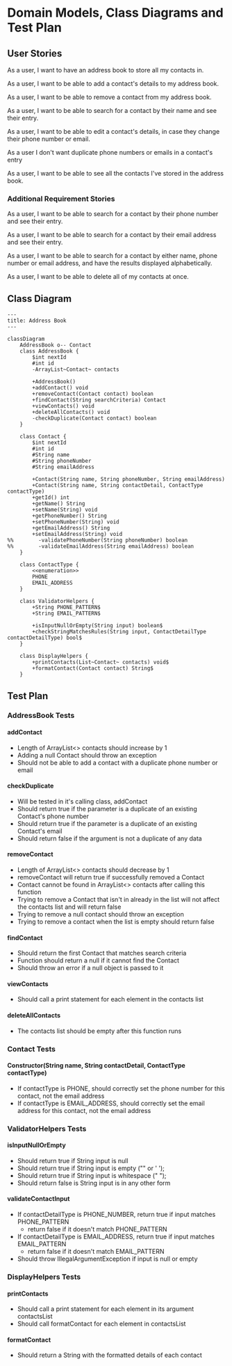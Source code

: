 # Domain Models, Class Diagrams and Test Plan

## User Stories
As a user, I want to have an address book to store all my contacts in.

As a user, I want to be able to add a contact's details to my address book.

As a user, I want to be able to remove a contact from my address book.

As a user, I want to be able to search for a contact by their name and see their entry.

As a user, I want to be able to edit a contact's details, in case they change their phone number or email.

As a user I don't want duplicate phone numbers or emails in a contact's entry

As a user, I want to be able to see all the contacts I've stored in the address book.

### Additional Requirement Stories

As a user, I want to be able to search for a contact by their phone number and see their entry.

As a user, I want to be able to search for a contact by their email address and see their entry.

As a user, I want to be able to search for a contact by either name, phone number or email address, and have the results displayed alphabetically.

As a user, I want to be able to delete all of my contacts at once.

## Class Diagram

```mermaid
---
title: Address Book
---

classDiagram
    AddressBook o-- Contact
    class AddressBook {
        $int nextId
        #int id
        -ArrayList~Contact~ contacts
        
        +AddressBook()
        +addContact() void
        +removeContact(Contact contact) boolean
        +findContact(String searchCriteria) Contact
        +viewContacts() void
        +deleteAllContacts() void
        -checkDuplicate(Contact contact) boolean
    }
    
    class Contact {
        $int nextId
        #int id
        #String name
        #String phoneNumber
        #String emailAddress
        
        +Contact(String name, String phoneNumber, String emailAddress)
        +Contact(String name, String contactDetail, ContactType contactType)
        +getId() int
        +getName() String
        +setName(String) void
        +getPhoneNumber() String
        +setPhoneNumber(String) void
        +getEmailAddress() String
        +setEmailAddress(String) void
%%        -validatePhoneNumber(String phoneNumber) boolean
%%        -validateEmailAddress(String emailAddress) boolean
    }
    
    class ContactType {
        <<enumeration>>
        PHONE
        EMAIL_ADDRESS
    }
    
    class ValidatorHelpers {
        +String PHONE_PATTERN$
        +String EMAIL_PATTERN$
        
        +isInputNullOrEmpty(String input) boolean$
        +checkStringMatchesRules(String input, ContactDetailType contactDetailType) bool$
    }
    
    class DisplayHelpers {
        +printContacts(List~Contact~ contacts) void$
        +formatContact(Contact contact) String$
    }
```

## Test Plan

### AddressBook Tests

#### addContact
* Length of ArrayList<> contacts should increase by 1
* Adding a null Contact should throw an exception
* Should not be able to add a contact with a duplicate phone number or email

#### checkDuplicate
+ Will be tested in it's calling class, addContact
+ Should return true if the parameter is a duplicate of an existing Contact's phone number
+ Should return true if the parameter is a duplicate of an existing Contact's email
+ Should return false if the argument is not a duplicate of any data

#### removeContact
+ Length of ArrayList<> contacts should decrease by 1
+ removeContact will return true if successfully removed a Contact
+ Contact cannot be found in ArrayList<> contacts after calling this function
+ Trying to remove a Contact that isn't in already in the list will not affect the contacts list and will return false
+ Trying to remove a null contact should throw an exception
+ Trying to remove a contact when the list is empty should return false

#### findContact
+ Should return the first Contact that matches search criteria
+ Function should return a null if it cannot find the Contact
+ Should throw an error if a null object is passed to it

#### viewContacts
+ Should call a print statement for each element in the contacts list

#### deleteAllContacts
+ The contacts list should be empty after this function runs

### Contact Tests

#### Constructor(String name, String contactDetail, ContactType contactType)
+ If contactType is PHONE, should correctly set the phone number for this contact, not the email address
+ If contactType is EMAIL_ADDRESS, should correctly set the email address for this contact, not the email address

[//]: # (#### validatePhoneNumber)

[//]: # (+ As it's a private function, it should be tested when called in the constructor)

[//]: # (+ Should throw an exception if it cannot validate the number)

[//]: # (+ The phone number must match a set pattern &#40;i.e. 11 numbers only&#41;)

[//]: # ()
[//]: # (#### validateEmailAddress)

[//]: # (+ As it's a private function, will be tested when called in the constructor)

[//]: # (+ Should throw an exception if it cannot validate the number)

[//]: # (+ The email address must match a set pattern &#40;must contain '@[domain]'&#41;)

### ValidatorHelpers Tests

#### isInputNullOrEmpty
+ Should return true if String input is null
+ Should return true if String input is empty ("" or ' ');
+ Should return true if String input is whitespace (" ");
+ Should return false is String input is in any other form

#### validateContactInput
+ If contactDetailType is PHONE_NUMBER, return true if input matches PHONE_PATTERN
  + return false if it doesn't match PHONE_PATTERN
+ If contactDetailType is EMAIL_ADDRESS, return true if input matches EMAIL_PATTERN
  + return false if it doesn't match EMAIL_PATTERN
+ Should throw IllegalArgumentException if input is null or empty

### DisplayHelpers Tests

#### printContacts
+ Should call a print statement for each element in its argument contactsList
+ Should call formatContact for each element in contactsList

#### formatContact
+ Should return a String with the formatted details of each contact